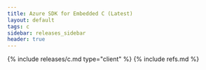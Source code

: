 ```yaml
---
title: Azure SDK for Embedded C (Latest)
layout: default
tags: c
sidebar: releases_sidebar
header: true
---
```

{% include releases/c.md type="client" %}
{% include refs.md %}